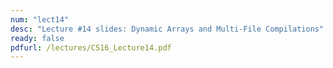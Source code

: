 ```yaml
---
num: "lect14"
desc: "Lecture #14 slides: Dynamic Arrays and Multi-File Compilations"
ready: false
pdfurl: /lectures/CS16_Lecture14.pdf
---
```

